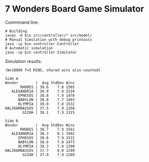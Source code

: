 7 Wonders Board Game Simulator
===========

Commmand line:

	# Building
	javac -d bin src/controller/* src/model/
	# Manual Simulation with debug printouts
	java -cp bin controller.Controller 
	# Automatic simulation
	java -cp bin controller.Simulator

Simulation results:

	(N=10000 T=5 MINS, shared wins also counted)
	
	Side A 
	Wonder        |  Avg StdDev Wins
	       RHODES | 38.6    7.8 1505
	   ALEXANDRIA | 38.9    7.9 1534
	      EPHESOS | 38.8    7.9 1478
	      BABYLON | 38.8    7.7 1493
	      OLYMPIA | 39.0    7.8 1532
    HALIKARNASSOS | 37.5    7.9 1168
            GIZAH | 38.1    7.9 1315
            
    Side B
	Wonder        |  Avg StdDev Wins
           RHODES | 38.7    7.9 1561
       ALEXANDRIA | 38.3    8.1 1492
          EPHESOS | 38.6    7.9 1522
          BABYLON | 38.6    7.8 1473
          OLYMPIA | 38.3    7.9 1390
    HALIKARNASSOS | 37.7    8.0 1299
            GIZAH | 37.9    7.9 1289    
